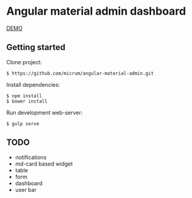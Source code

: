 # Angular material admin dashboard

[DEMO](http://micrum.github.io/angular-material-admin/site/)

## Getting started

Clone project:

    $ https://github.com/micrum/angular-material-admin.git

Install dependencies:

    $ npm install
    $ bower install
    
Run development web-server:

    $ gulp serve
    
## TODO
    
* notifications
* md-card based widget     
* table
* form
* dashboard
* user bar

